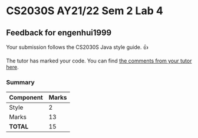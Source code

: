 # CS2030S AY21/22 Sem 2 Lab 4
## Feedback for engenhui1999
Your submission follows the CS2030S Java style guide. :+1:

The tutor has marked your code. You can find [the comments from your tutor here](https://www.github.com/nus-cs2030s-2122-s2/lab4-engenhui1999/commit/1d8a87e4267fa6393c9ff407185421b576420a68).
### Summary

| Component | Marks |
|-----------|-------|
| Style | 2 |
| Marks | 13 |
| **TOTAL** | 15 |
